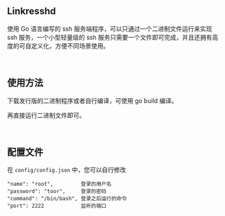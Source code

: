 Linkresshd
------
使用 Go 语言编写的 ssh 服务端程序，可以只通过一个二进制文件运行来实现 ssh 服务，一个小型轻量级的 ssh 服务只需要一个文件即可完成，并且还拥有高度的可自定义化，方便不同场景使用。

<br />

使用方法
------
下载发行版的二进制程序或者自行编译，可使用 go build 编译。

再直接运行二进制文件即可。

<br />

配置文件
------
在 `config/config.json` 中，您可以自行修改
```
"name": "root",         登录的用户名
"password": "toor",     登录的密码
"command": "/bin/bash", 登录之后运行的命令
"port": 2222            监听的端口
```
<br />

